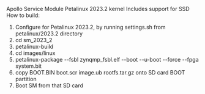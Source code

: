 Apollo Service Module Petalinux 2023.2 kernel
Includes support for SSD
How to build:
1. Configure for Petalinux 2023.2, by running settings.sh from petalinux/2023.2 directory
2. cd sm_2023_2
3. petalinux-build
4. cd images/linux
5. petalinux-package --fsbl zynqmp_fsbl.elf --boot --u-boot --force --fpga system.bit
6. copy BOOT.BIN boot.scr image.ub rootfs.tar.gz onto SD card BOOT partition
7. Boot SM from that SD card
